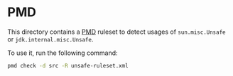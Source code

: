 # PMD

This directory contains a
[PMD](https://pmd.github.io) ruleset to
detect usages of `sun.misc.Unsafe` or `jdk.internal.misc.Unsafe`.

To use it, run the following command:

```bash
pmd check -d src -R unsafe-ruleset.xml
```
